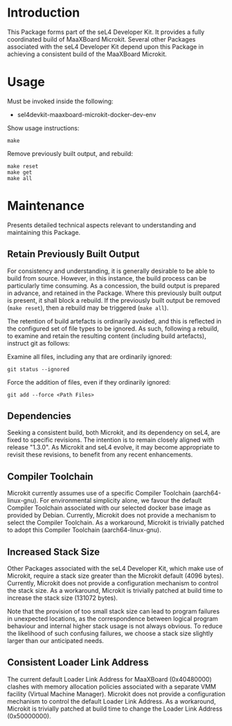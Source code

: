 # Introduction

This Package forms part of the seL4 Developer Kit. It provides a fully
coordinated build of MaaXBoard Microkit. Several other Packages associated
with the seL4 Developer Kit depend upon this Package in achieving a
consistent build of the MaaXBoard Microkit.

# Usage

Must be invoked inside the following:
* sel4devkit-maaxboard-microkit-docker-dev-env

Show usage instructions:
```
make
```

Remove previously built output, and rebuild:
```
make reset
make get
make all
```

# Maintenance

Presents detailed technical aspects relevant to understanding and maintaining
this Package.

## Retain Previously Built Output

For consistency and understanding, it is generally desirable to be able to
build from source. However, in this instance, the build process can be
particularly time consuming. As a concession, the build output is prepared in
advance, and retained in the Package. Where this previously built output is
present, it shall block a rebuild. If the previously built output be removed
(`make reset`), then a rebuild may be triggered (`make all`).

The retention of build artefacts is ordinarily avoided, and this is reflected
in the configured set of file types to be ignored. As such, following a
rebuild, to examine and retain the resulting content (including build
artefacts), instruct git as follows:

Examine all files, including any that are ordinarily ignored:
```
git status --ignored
```

Force the addition of files, even if they ordinarily ignored:
```
git add --force <Path Files>
```

## Dependencies

Seeking a consistent build, both Microkit, and its dependency on seL4, are
fixed to specific revisions. The intention is to remain closely aligned with
release "1.3.0". As Microkit and seL4 evolve, it may become appropriate to
revisit these revisions, to benefit from any recent enhancements.

## Compiler Toolchain

Microkit currently assumes use of a specific Compiler Toolchain
(aarch64-linux-gnu). For environmental simplicity alone, we favour the default
Compiler Toolchain associated with our selected docker base image as provided
by Debian. Currently, Microkit does not provide a mechanism to select the
Compiler Toolchain. As a workaround, Microkit is trivially patched to adopt
this Compiler Toolchain (aarch64-linux-gnu).

## Increased Stack Size

Other Packages associated with the seL4 Developer Kit, which make use of
Microkit, require a stack size greater than the Microkit default (4096 bytes).
Currently, Microkit does not provide a configuration mechanism to control the
stack size. As a workaround, Microkit is trivially patched at build time to
increase the stack size (131072 bytes).

Note that the provision of too small stack size can lead to program failures
in unexpected locations, as the correspondence between logical program
behaviour and internal higher stack usage is not always obvious. To reduce the
likelihood of such confusing failures, we choose a stack size slightly larger
than our anticipated needs.

## Consistent Loader Link Address

The current default Loader Link Address for MaaXBoard (0x40480000) clashes
with memory allocation policies associated with a separate VMM facility
(Virtual Machine Manager). Microkit does not provide a configuration mechanism
to control the default Loader Link Address. As a workaround, Microkit is
trivially patched at build time to change the Loader Link Address 
(0x50000000).
